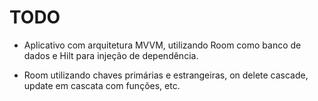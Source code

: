 # TODO

- Aplicativo com arquitetura MVVM, utilizando Room como banco de dados e Hilt para injeção de dependência.

- Room utilizando chaves primárias e estrangeiras, on delete cascade, update em cascata com funções, etc.
